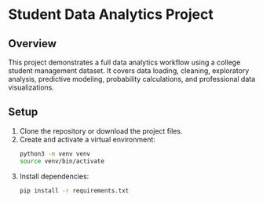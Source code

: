# Student Data Analytics Project

## Overview
This project demonstrates a full data analytics workflow using a college student management dataset. It covers data loading, cleaning, exploratory analysis, predictive modeling, probability calculations, and professional data visualizations.

## Setup
1. Clone the repository or download the project files.
2. Create and activate a virtual environment:
   ```bash
   python3 -m venv venv
   source venv/bin/activate
   ```
3. Install dependencies:
   ```bash
   pip install -r requirements.txt
   ```

